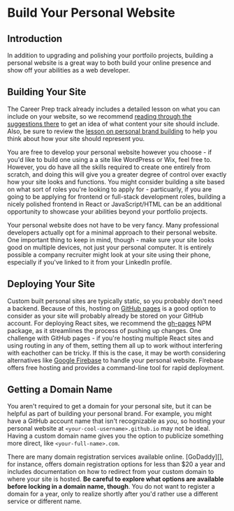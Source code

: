 # Build Your Personal Website

## Introduction

In addition to upgrading and polishing your portfoilo projects, building a personal
website is a great way to both build your online presence and show off your abilities
as a web developer.

## Building Your Site

The Career Prep track already includes a detailed lesson on what you can include on your
website, so we recommend [reading through the suggestions there][career prep lesson] to get
an idea of what content your site should include. Also, be sure to review the
[lesson on personal brand building][personal brand] to help you think about how your site should
represent you.

You are free to develop your personal website however you choose - if you'd like to build one
using a a site like WordPress or Wix, feel free to. However, you do have all the skills required to
create one entirely from scratch, and doing this will give you a greater degree of control over
exactly how your site looks and functions. You might consider building a site based on what sort
of roles you're looking to apply for - particuarly, if you are going to be applying for frontend
or full-stack development roles, building a nicely polished frontend in React or JavaScript/HTML
can be an additional opportunity to showcase your abilities beyond your portfolio projects.

Your personal website does not have to be very fancy. Many professional developers 
actually opt for a minimal approach to their personal website. One important thing to keep in mind,
though - make sure your site looks good on multiple devices, not just your personal computer. It is
entirely possible a company recruiter might look at your site using their phone, especially if
you've linked to it from your LinkedIn profile.

## Deploying Your Site

Custom built personal sites are typically static, so you probably don't need a backend. Because of
this, hosting on [GitHub pages][] is a good option to consider as your site will probably already
be stored on your GitHub account. For deploying React sites, we recommend the [gh-pages][] NPM package,
as it streamlines the process of pushing up changes. One challenge with GitHub pages - if you're hosting
multiple React sites and using routing in any of them, setting them all up to work without interfering
with eachother can be tricky. If this is the case, it may be worth considering alternatives like
[Google Firebase][] to handle your personal website. Firebase offers free hosting and provides a
command-line tool for rapid deployment.

## Getting a Domain Name

You aren't required to get a domain for your personal site, but it can be helpful as part of building your
personal brand. For example, you might have a GitHub account name that isn't recognizable as _you_, so hosting your
personal website at `<your-cool-username>.github.io` may not be ideal. Having a custom domain name gives you the option
to publicize something more direct, like `<your-full-name>.com`.

There are many domain registration services available online. [GoDaddy][], for instance, offers domain
registration options for less than $20 a year and includes documentation on how to redirect from your
custom domain to where your site is hosted. **Be careful to explore what options are available before
locking in a domain name, though**. You do not want to register a domain for a year, only to realize
shortly after you'd rather use a different service or different name.

[career prep lesson]: https://github.com/learn-co-curriculum/careers-personal-website-portfolio
[personal brand]: https://github.com/learn-co-curriculum/careers-personal-brand-building
[GitHub pages]: https://pages.github.com/
[gh-pages]: https://www.npmjs.com/package/gh-pages
[Google Firebase]: https://firebase.google.com/
